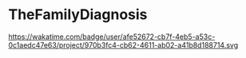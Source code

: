 # TheFamilyDiagnosis

https://wakatime.com/badge/user/afe52672-cb7f-4eb5-a53c-0c1aedc47e63/project/970b3fc4-cb62-4611-ab02-a41b8d188714.svg
